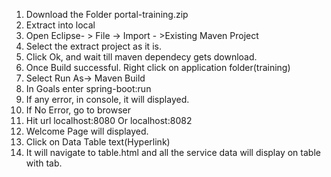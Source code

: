 1. Download the Folder portal-training.zip
2. Extract into local
3. Open Eclipse- > File -> Import - >Existing Maven Project
4. Select the extract project as it is.
5. Click Ok, and wait till maven dependecy gets download.
6. Once Build successful. Right click on application folder(training)
7. Select Run As-> Maven Build
8. In Goals enter spring-boot:run
9. If any error, in console, it will displayed.
10. If No Error, go to browser
11. Hit url localhost:8080 Or localhost:8082
12. Welcome Page will displayed.
13. Click on Data Table text(Hyperlink)
14. It will navigate to table.html and all the service data will display on table with tab.
